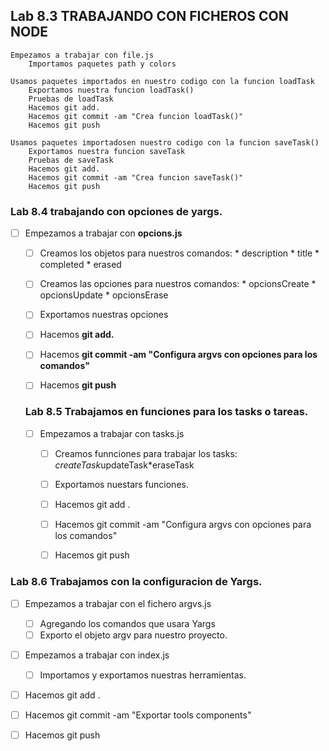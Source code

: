## Lab 8.3 TRABAJANDO CON FICHEROS CON NODE
    Empezamos a trabajar con file.js
        Importamos paquetes path y colors
    
    Usamos paquetes importados en nuestro codigo con la funcion loadTask
        Exportamos nuestra funcion loadTask()
        Pruebas de loadTask
        Hacemos git add.
        Hacemos git commit -am "Crea funcion loadTask()"
        Hacemos git push

    Usamos paquetes importadosen nuestro codigo con la funcion saveTask()
        Exportamos nuestra funcion saveTask
        Pruebas de saveTask
        Hacemos git add.
        Hacemos git commit -am "Crea funcion saveTask()"
        Hacemos git push










### Lab 8.4 trabajando con opciones de yargs.
* [ ] Empezamos a trabajar con **opcions.js**
  * [ ] Creamos los objetos para nuestros comandos:
        * description
        * title
        * completed
        * erased
  * [ ] Creamos las opciones para nuestros comandos:
        * opcionsCreate
        * opcionsUpdate
        * opcionsErase
  * [ ] Exportamos nuestras opciones
  * [ ] Hacemos **git add.**
  * [ ] Hacemos **git commit -am "Configura argvs con opciones para los comandos"**
  * [ ] Hacemos **git push**



  ### Lab 8.5 Trabajamos en funciones para los tasks o tareas.
   
    * [ ] Empezamos a trabajar con tasks.js
        * [ ] Creamos funnciones para trabajar los tasks: *createTask*updateTask*eraseTask
        * [ ] Exportamos nuestars funciones.
        * [ ] Hacemos git add .
        * [ ] Hacemos git commit -am "Configura argvs con opciones para los comandos"
        * [ ] Hacemos git push





### Lab 8.6 Trabajamos con la configuracion de Yargs.
  * [ ] Empezamos a trabajar con el fichero argvs.js

     * [ ] Agregando los comandos que usara Yargs
     * [ ] Exporto el objeto argv para nuestro proyecto.
  
  * [ ] Empezamos a trabajar con index.js
    * [ ] Importamos y exportamos nuestras herramientas.

  * [ ] Hacemos git add .
  * [ ] Hacemos git commit -am "Exportar tools components"
  * [ ] Hacemos git push










